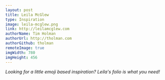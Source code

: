 ```yaml
---
layout: post
title: Leila McGlew
type: Inspiration
image: leila-mcglew.png
link: http://leilamcglew.com
authorName: Tim Holman
authorUrl: http://tholman.com
authorGithub: tholman
remoteImage: true
imgWidth: 780
imgHeight: 456
---
```


_Looking for a little emoji based inspiration? Leila's folio is what you need!_
